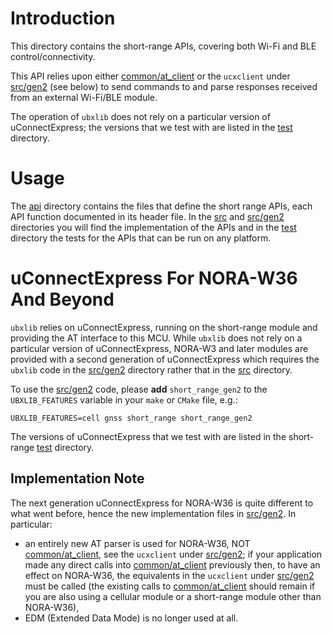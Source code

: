 # Introduction
This directory contains the short-range APIs, covering both Wi-Fi and BLE control/connectivity.

This API relies upon either [common/at_client](/common/at_client) or the `ucxclient` under [src/gen2](src/gen2) (see below) to send commands to and parse responses received from an external Wi-Fi/BLE module.

The operation of `ubxlib` does not rely on a particular version of uConnectExpress; the versions that we test with are listed in the [test](test) directory.

# Usage
The [api](api) directory contains the files that define the short range APIs, each API function documented in its header file.  In the [src](src) and [src/gen2](src/gen2) directories you will find the implementation of the APIs and in the [test](test) directory the tests for the APIs that can be run on any platform.

# uConnectExpress For NORA-W36 And Beyond
`ubxlib` relies on uConnectExpress, running on the short-range module and providing the AT interface to this MCU.  While `ubxlib` does not rely on a particular version of uConnectExpress, NORA-W3 and later modules are provided with a second generation of uConnectExpress which requires the `ubxlib` code in the [src/gen2](src/gen2) directory rather that in the [src](src) directory.

To use the [src/gen2](src/gen2) code, please **add** `short_range_gen2` to the `UBXLIB_FEATURES` variable in your `make` or `CMake` file, e.g.:

```
UBXLIB_FEATURES=cell gnss short_range short_range_gen2
```

The versions of uConnectExpress that we test with are listed in the short-range [test](/common/short_range/test) directory.

## Implementation Note
The next generation uConnectExpress for NORA-W36 is quite different to what went before, hence the new implementation files in [src/gen2](src/gen2).  In particular:
- an entirely new AT parser is used for NORA-W36, NOT [common/at_client](/common/at_client), see the `ucxclient` under [src/gen2](src/gen2); if your application made any direct calls into [common/at_client](/common/at_client) previously then, to have an effect on NORA-W36, the equivalents in the `ucxclient` under [src/gen2](src/gen2) must be called (the existing calls to [common/at_client](/common/at_client) should remain if you are also using a cellular module or a short-range module other than NORA-W36),
- EDM (Extended Data Mode) is no longer used at all.
